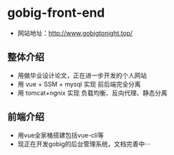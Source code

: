 # gobig-front-end

- 网站地址：http://www.gobigtonight.top/

## 整体介绍
- 用做毕业设计论文，正在进一步开发的个人网站
- 用 vue + SSM + mysql 实现 前后端完全分离
- 用 tomcat+ngnix 实现 负载均衡、反向代理、静态分离

## 前端介绍
- 用vue全家桶搭建包括vue-cli等
- 现正在开发gobig的后台管理系统，文档完善中···
